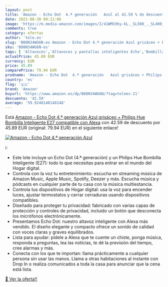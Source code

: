 ```yaml
---
layout: post
title: 'Amazon - Echo Dot  4.ª generación   Azul al 42.59 % de descuento'
date: 2021-08-30 09:11:06
image: 'https://m.media-amazon.com/images/I/41WMCHhy-kL._SL500_._SL400_.jpg'
comments: true
category: ofertas
author: 'tole.es'
slug: 'B08N34WG6N-es Amazon - Echo Dot 4.ª generación Azul grisáceo + Philips...'
sku: 'B08N34WG6N-es'
tags: [ 'Altavoces','Altavoces y pantallas inteligentes Echo','Bombillas','Bombillas LED','Dispositivos Amazon','Dispositivos Amazon y Accesorios','Electrónica','Equipos de audio y Hi-Fi','Iluminación','Paquetes de dispositivos','alexa','amazon','hue','philips', ]
actualPrice: 45.89 EUR
currency: EUR
price: 45.89
comparePrice: 79.94 EUR
prodname: 'Amazon - Echo Dot  4.ª generación   Azul grisáceo + Philips Hue Bombilla Inteligente  E27   compatible con Alexa'
country: 'es'
flag: '🇪🇸'
brand: 'Amazon'
buyurl: 'https://www.amazon.es/dp/B08N34WG6N/?tag=tolees-21'
descuento: '42.59'
average: '59.9248148148148'
---
```


Está [Amazon - Echo Dot  4.ª generación   Azul grisáceo + Philips Hue Bombilla Inteligente  E27   compatible con Alexa](https://www.amazon.es/dp/B08N34WG6N/?tag=tolees-21) con 42.59 de descuento por 45.89 EUR (original: 79.94 EUR) en el siguiente enlace!

[![Amazon - Echo Dot  4.ª generación   Azul](https://m.media-amazon.com/images/I/41WMCHhy-kL._SL500_._SL400_.jpg)](https://www.amazon.es/dp/B08N34WG6N/?tag=tolees-21)

ℹ️:

- Este lote incluye un Echo Dot (4.ª generación) y un Philips Hue Bombilla Inteligente (E27): todo lo que necesitas para entrar en el mundo del Hogar digital.
- Controla con la voz tu entretenimiento: escucha en streaming música de Amazon Music, Apple Music, Spotify, Deezer y más. Escucha música y pódcasts en cualquier parte de tu casa con la música multiestancia.
- Controla tus dispositivos de Hogar digital: usa la voz para encender luces, ajustar termostatos y cerrar cerraduras usando dispositivos compatibles.
- Diseñado para proteger tu privacidad: fabricado con varias capas de protección y controles de privacidad, incluido un botón que desconecta los micrófonos electrónicamente.
- Presentamos Echo Dot: nuestro altavoz inteligente con Alexa más vendido. El diseño elegante y compacto ofrece un sonido de calidad con voces claras y graves equilibrados.
- Lista para ayudar: pídele a Alexa que te cuente un chiste, ponga música, responda a preguntas, lea las noticias, te dé la previsión del tiempo, cree alarmas y más.
- Conecta con los que te importan: llama prácticamente a cualquier persona sin usar las manos. Llama a otras habitaciones al instante con Drop In o realiza comunicados a toda la casa para anunciar que la cena está lista.

[🛒 Ver la oferta!!](https://www.amazon.es/dp/B08N34WG6N/?tag=tolees-21)
